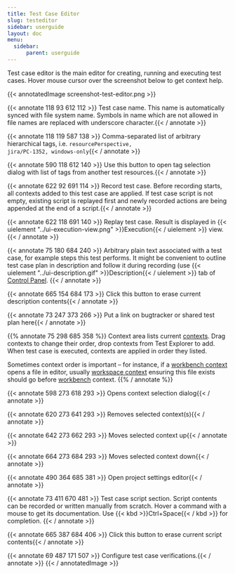 ```yaml
---
title: Test Case Editor
slug: testeditor
sidebar: userguide
layout: doc
menu:
  sidebar:
      parent: userguide
---
```


Test case editor is the main editor for creating, running and executing test cases. Hover mouse cursor over the screenshot below to get context help.

{{< annotatedImage screenshot-test-editor.png >}}
  <!-- Name -->
 {{< annotate 118 93 612 112 >}}  Test case name. This name is automatically synced with file system name. Symbols in name which are not allowed in file names are replaced with underscore character.{{< / annotate >}}

  <!-- Tags -->
 {{< annotate 118 119 587 138 >}}  Comma-separated list of arbitrary hierarchical tags, i.e. <code>resourcePerspective, jira/PC-1352, windows-only</code>{{< / annotate >}}

  <!-- Add Tags -->
 {{< annotate 590 118 612 140 >}}  Use this button to open tag selection dialog with list of tags from another test resources.{{< / annotate >}}

  <!-- Record button  -->
 {{< annotate 622 92 691 114 >}}  Record test case. Before recording starts, all contexts added to this test case are applied. If test case script is not empty, existing script is replayed first and newly recorded actions are being appended at the end of a script.{{< / annotate >}}

  <!-- Replay button  -->
  {{< annotate 622 118 691 140 >}}
  Replay test case. Result is displayed in {{< uielement "../ui-execution-view.png" >}}Execution{{< / uielement >}} view.
  {{< / annotate >}}

  <!-- Description -->
  {{< annotate 75 180 684 240 >}}
  Arbitrary plain text associated with a test case, for example steps this test performs. It might be convenient to outline test case plan in description and follow it during recording (use {{< uielement "../ui-description.gif" >}}Description{{< / uielement >}} tab of <a href="../controlpanel">Control Panel</a>.
  {{< / annotate >}}

  <!-- Clear Description -->
 {{< annotate 665 154 684 173 >}}  Click this button to erase current description contents{{< / annotate >}}

  <!-- External reference -->
 {{< annotate 73 247 373 266 >}}  Put a link on bugtracker or shared test plan here{{< / annotate >}}

  <!-- Contexts area -->
  {{% annotate 75 298 685 358 %}}
  Context area lists current [contexts](../contexts/). Drag contexts to change their order, drop contexts from Test Explorer to add. When test case is executed, contexts are applied in order they listed.

  Sometimes context order is important &ndash; for instance, if a [workbench context](../contexts/workbench/) opens a file in editor, usually [workspace context](../contexts/workspace/) ensuring this file exists should go before [workbench](../contexts/workbench) context.
  {{% / annotate %}}

  <!-- Add context -->
 {{< annotate 598 273 618 293 >}}  Opens context selection dialog{{< / annotate >}}

  <!-- Remove context -->
 {{< annotate 620 273 641 293 >}}  Removes selected context(s){{< / annotate >}}

  <!-- Move up -->
 {{< annotate 642 273 662 293 >}}  Moves selected context up{{< / annotate >}}

  <!-- Move down -->
 {{< annotate 664 273 684 293 >}}  Moves selected context down{{< / annotate >}}

  <!-- Project settings link -->
 {{< annotate 490 364 685 381 >}}  Open project settings editor{{< / annotate >}}

  <!-- Script area  -->
  {{< annotate 73 411 670 481 >}}
  Test case script section. Script contents can be recorded or written manually from scratch. Hover a command with a mouse to get its documentation. Use {{< kbd >}}Ctrl+Space{{< / kbd >}} for completion.
  {{< / annotate >}}

  <!-- Clear scipt button  -->
 {{< annotate 665 387 684 406 >}}  Click this button to erase current script contents{{< / annotate >}}

  <!-- Verifications area  -->
 {{< annotate 69 487 171 507 >}}  Configure test case verifications.{{< / annotate >}}
{{< / annotatedImage >}}


